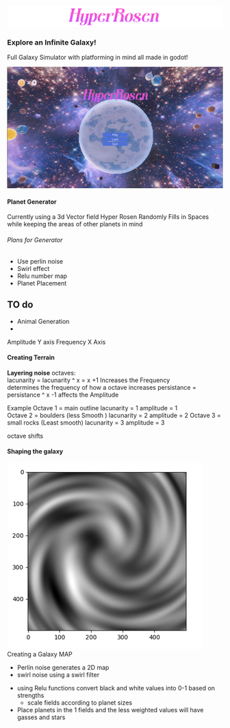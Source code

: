 
![Logo](./ReadMePhotos/Logo.png)
### Explore an Infinite Galaxy!
Full Galaxy Simulator with platforming in mind all made in godot!

![Image](./ReadMePhotos/Menu.png)
#### Planet Generator
Currently using a 3d Vector field Hyper Rosen Randomly Fills in Spaces while keeping the areas of other planets in mind 

###### Plans for Generator
- Use perlin noise
- Swirl effect
- Relu number map 
- Planet Placement 

## TO do 
-   Animal Generation 
- 

Amplitude Y axis
Frequency X Axis 
#### Creating Terrain 
**Layering noise**
octaves:  
lacunarity = lacunarity ^ x =  x +1 
     Increases the Frequency   
    determines the frequency of how a octave increases 
persistance = persistance ^ x -1 
    affects the Amplitude
      
Example 
    Octave 1 = main outline
        lacunarity = 1 
         amplitude = 1    
     Octave 2 = boulders (less Smooth )
        lacunarity = 2
         amplitude = 2
     Octave 3 = small rocks (Least smooth)
        lacunarity = 3
         amplitude = 3
     
octave shifts

#### Shaping the galaxy
![Image](./ReadMePhotos/GalaxyMap.png)
Creating a Galaxy MAP 
- Perlin noise generates a 2D map 
- swirl noise using a swirl filter 
* using Relu functions convert black and white values into 0-1 based on strengths 
    * scale fields according to planet sizes
* Place planets in the 1 fields and the less weighted values will have gasses and stars 

